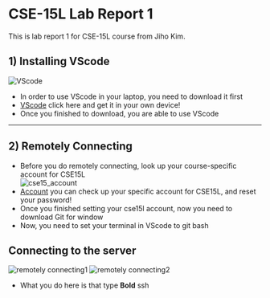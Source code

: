 # CSE-15L Lab Report 1
This is lab report 1 for CSE-15L course from Jiho Kim.
## 1) Installing VScode
![VScode](https://user-images.githubusercontent.com/129816454/230739254-a70aaea1-4afb-451b-b9c2-8195380fbf25.png)    
* In order to use VScode in your laptop, you need to download it first    
* [VScode](https://code.visualstudio.com/) click here and get it in your own device!
* Once you finished to download, you are able to use VScode
---
## 2) Remotely Connecting
* Before you do remotely connecting, look up your course-specific account for CSE15L    
![cse15_account](https://user-images.githubusercontent.com/129816454/230739792-dfb4f098-e992-4ef0-b07f-cccc64bee449.png)
* [Account](https://sdacs.ucsd.edu/~icc/index.php) you can check up your specific account for CSE15L, and reset your password!
* Once you finished setting your cse15l account, now you need to download Git for window
* Now, you need to set your terminal in VScode to git bash
## Connecting to the server
![remotely connecting1](https://user-images.githubusercontent.com/129816454/230740128-244916c3-4b36-47a3-88db-5adf6ede3d8b.png)
![remotely connecting2](https://user-images.githubusercontent.com/129816454/230740129-d85472bf-5ff5-45ae-9695-bdc60c920b8a.png)
* What you do here is that type **Bold** ssh





